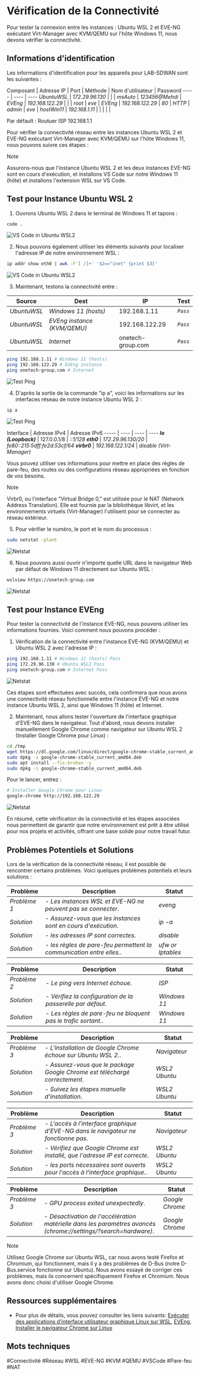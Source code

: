 # Vérification de la Connectivité

Pour tester la connexion entre les instances : Ubuntu WSL 2 et EVE-NG exécutant Virt-Manager avec KVM/QEMU sur l'hôte Windows 11, nous devons vérifier la connectivité.

## Informations d'identification

Les informations d'identification pour les appareils pour LAB-SDWAN sont les suivantes :

Composant | Adresse IP | Port | Méthode | Nom d'utilisateur | Password
-----    | ----            | ----
*UbuntuWSL* | *172.29.96.130* | | | *msAuto* | *123456@Mehdi* |
*EVEng* | *192.168.122.29* | | | *root* | *eve* |
*EVEng* | *192.168.122.29* | *80* | *HTTP* | *admin* | *eve* |
*hostWin11* | *192.168.1.11* | | | |  |

Par défault : Routuer ISP 192.168.1.1

Pour vérifier la connectivité réseau entre les instances Ubuntu WSL 2 et EVE-NG exécutant Virt-Manager avec KVM/QEMU sur l'hôte Windows 11, nous pouvons suivre ces étapes :

> [!NOTE]
> Assurons-nous que l'instance Ubuntu WSL 2 et les deux instances EVE-NG sont en cours d'exécution, et installons VS Code sur notre Windows 11 (hôte) et installons l'extension WSL sur VS Code.

## Test pour Instance Ubuntu WSL 2

1. Ouvrons Ubuntu WSL 2 dans le terminal de Windows 11 et tapons :

```bash
code .
```

![VS Code in Ubuntu WSL2](../images/vs-code-ubuntu.png)

2. Nous pouvons également utiliser les éléments suivants pour localiser l'adresse IP de notre environnement WSL :

```bash
ip addr show eth0 | awk -F'[ /]+' '$2=="inet" {print $3}'
```

![VS Code in Ubuntu WSL2](../images/ip-ubuntu-wsl.png)

3. Maintenant, testons la connectivité entre :

Source | Dest | IP   | Test
-----    | ----        | ---- | ----
*UbuntuWSL* | *Windows 11 (hosts)* | 192.168.1.11 | *`Pass`*
*UbuntuWSL* | *EVEng instance (KVM/QEMU)* | 192.168.122.29 | *`Pass`*
*UbuntuWSL* | *Internet* | onetech-group.com | *`Pass`*

```bash
ping 192.168.1.11 # Windows 11 (hosts)
ping 192.168.122.29 # EVEng instance
ping onetech-group.com # Internet
```

![Test Ping](../images/testing-wsl-ping.png)

4. D'après la sortie de la commande "ip a", voici les informations sur les interfaces réseau de notre instance Ubuntu WSL 2 :

```bash
ip a
```
![Test Ping](../images/ip-a.png)

Interface | Adresse IPv4 | Adresse IPv6
-----    | ----        | ---- | ----
***lo (Loopback)*** | 127.0.0.1/8 | *::1/128*
***eth0*** | *172.29.96.130/20* | *fe80::215:5dff:fe2d:53cf/64*
***virbr0*** | *192.168.122.1/24* | *disable (Virt-Manager)* 

Vous pouvez utiliser ces informations pour mettre en place des règles de pare-feu, des routes ou des configurations réseau appropriées en fonction de vos besoins.

> [!NOTE]
> Virbr0, ou l'interface "Virtual Bridge 0," est utilisée pour le NAT (Network Address Translation). Elle est fournie par la bibliothèque libvirt, et les environnements virtuels (Virt-Manager) l'utilisent pour se connecter au réseau extérieur.

5. Pour vérifier le numéro, le port et le nom du processus :

```bash
sudo netstat -plant
```
![Netstat](../images/netstat.png)

6. Nous pouvons aussi ouvrir n'importe quelle URL dans le navigateur Web par défaut de Windows 11 directement sur Ubuntu WSL :

```bash
wslview https://onetech-group.com
```

![Netstat](../images/wslviews.png)


## Test pour Instance EVEng

Pour tester la connectivité de l'instance EVE-NG, nous pouvons utiliser les informations fournies. Voici comment nous pouvons procéder :

1. Vérification de la connectivité entre l'instance EVE-NG (KVM/QEMU) et Ubuntu WSL 2 avec l'adresse IP :

```bash
ping 192.168.1.11 # Windows 11 (hosts) Pass
ping 172.29.96.130 # Ubuntu WSL2 Pass
ping onetech-group.com # Internet Pass
```

![Netstat](../images/eveng-ping.png)

Ces étapes sont effectuées avec succès, cela confirmera que nous avons une connectivité réseau fonctionnelle entre l'instance EVE-NG et notre instance Ubuntu WSL 2, ainsi que Windows 11 (hôte) et Internet.

2. Maintenant, nous allons tester l'ouverture de l'interface graphique d'EVE-NG dans le navigateur. Tout d'abord, nous devons installer manuellement Google Chrome comme navigateur sur Ubuntu WSL 2 (Installer Google Chrome pour Linux) :

```bash
cd /tmp
wget https://dl.google.com/linux/direct/google-chrome-stable_current_amd64.deb
sudo dpkg -i google-chrome-stable_current_amd64.deb
sudo apt install --fix-broken -y
sudo dpkg -i google-chrome-stable_current_amd64.deb
```

Pour le lancer, entrez :

```bash
# Installer Google Chrome pour Linux
google-chrome http://192.168.122.29
```
![Netstat](../images/eveng-chrome-UI.png)

En résumé, cette vérification de la connectivité et les étapes associées nous permettent de garantir que notre environnement est prêt à être utilisé pour nos projets et activités, offrant une base solide pour notre travail futur.

## Problèmes Potentiels et Solutions

Lors de la vérification de la connectivité réseau, il est possible de rencontrer certains problèmes. Voici quelques problèmes potentiels et leurs solutions :

Problème | Description | Statut
-----    | ----            | ----
*Problème 1* | *- Les instances WSL et EVE-NG ne peuvent pas se connecter*. | *eveng*
*Solution* | *- Assurez-vous que les instances sont en cours d'exécution*. | *ip -a*
*Solution* | *- les adresses IP sont correctes*. | *disable*
*Solution* | *- les règles de pare-feu permettent la communication entre elles.*. | *ufw or Iptables*

Problème | Description | Statut
-----    | ----            | ----
*Problème 2* | *- Le ping vers Internet échoue*. | *ISP*
*Solution* | *- Vérifiez la configuration de la passerelle par défaut*. | *Windows 11*
*Solution* | *- Les règles de pare-feu ne bloquent pas le trafic sortant.*. | *Windows 11*

Problème | Description | Statut
-----    | ----            | ----
*Problème 3* | *- L'installation de Google Chrome échoue sur Ubuntu WSL 2.*. | *Navigateur*
*Solution* | *- Assurez-vous que le package Google Chrome est téléchargé correctement*. | *WSL2 Ubuntu*
*Solution* | *- Suivez les étapes manuelle d'installation*. | *WSL2 Ubuntu*

Problème | Description | Statut
-----    | ----            | ----
*Problème 3* | *- L'accès à l'interface graphique d'EVE-NG dans le navigateur ne fonctionne pas*. | *Navigateur*
*Solution* | *- Vérifiez que Google Chrome est installé, que l'adresse IP est correcte*. | *WSL2 Ubuntu*
*Solution* | *- les ports nécessaires sont ouverts pour l'accès à l'interface graphique.*. | *WSL2 Ubuntu*

Problème | Description | Statut
-----    | ----            | ----
*Problème 3* | *- GPU process exited unexpectedly*. | *Google Chrome*
*Solution* | *- Désactivation de l'accélération matérielle dans les paramètres avancés (chrome://settings/?search=hardware)*. | *Google Chrome*

> [!NOTE]
> Utilisez Google Chrome sur Ubuntu WSL, car nous avons testé Firefox et Chromium, qui fonctionnent, mais il y a des problèmes de D-Bus (notre D-Bus.service fonctionne sur Ubuntu). Nous avons essayé de corriger ces problèmes, mais ils concernent spécifiquement Firefox et Chromium. Nous avons donc choisi d'utiliser Google Chrome.

## Ressources supplémentaires

- Pour plus de détails, vous pouvez consulter les liens suivants: [Exécuter des applications d’interface utilisateur graphique Linux sur WSL](https://learn.microsoft.com/fr-fr/windows/wsl/tutorials/gui-apps), [EVEng](https://www.eve-ng.net/index.php/documentation/), [Installer le navigateur Chrome sur Linux](https://support.google.com/chrome/a/answer/9025903?hl=fr)

## Mots techniques

#Connectivité #Réseau #WSL #EVE-NG #KVM #QEMU #VSCode #Pare-feu #NAT